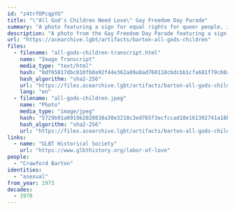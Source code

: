 ```yaml
---
id: "z4trfOPcqpYU"
title: "\"All God's Children Need Love\" Gay Freedom Day Parade"
summary: "A photo featuring a sign for equal rights for queer people, including asexuals"
description: "A photo from the Gay Freedom Day Parade featuring a sign for equal rights for queer people, including asexuals"
url: "https://acearchive.lgbt/artifacts/barton-all-gods-children"
files:
  - filename: "all-gods-children-transcript.html"
    name: "Image Transcript"
    media_type: "text/html"
    hash: "8df65017dbc810fb0a92f44e362a89a8ad760118cbdcbb1cfa681f79c60a2fb2"
    hash_algorithm: "sha2-256"
    url: "https://files.acearchive.lgbt/artifacts/barton-all-gods-children/all-gods-children-transcript.html"
    lang: "en"
  - filename: "all-gods-children.jpeg"
    name: "Photo"
    media_type: "image/jpeg"
    hash: "5729b91a0919b2020838a30e3218c3ed765f3ecfccad18e161302741a18bd55f"
    hash_algorithm: "sha2-256"
    url: "https://files.acearchive.lgbt/artifacts/barton-all-gods-children/all-gods-children.jpeg"
links:
  - name: "GLBT Historical Society"
    url: "https://www.glbthistory.org/labor-of-love"
people:
  - "Crawford Barton"
identities:
  - "asexual"
from_year: 1973
decades:
  - 1970
---
```

